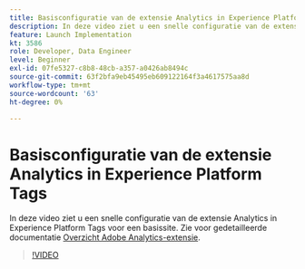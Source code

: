 ```yaml
---
title: Basisconfiguratie van de extensie Analytics in Experience Platform Tags
description: In deze video ziet u een snelle configuratie van de extensie Analytics in Experience Platform Tags voor een basissite.
feature: Launch Implementation
kt: 3586
role: Developer, Data Engineer
level: Beginner
exl-id: 07fe5327-c8b8-48cb-a357-a0426ab8494c
source-git-commit: 63f2bfa9eb45495eb609122164f3a4617575aa8d
workflow-type: tm+mt
source-wordcount: '63'
ht-degree: 0%

---
```


# Basisconfiguratie van de extensie Analytics in Experience Platform Tags

In deze video ziet u een snelle configuratie van de extensie Analytics in Experience Platform Tags voor een basissite. Zie voor gedetailleerde documentatie [Overzicht Adobe Analytics-extensie](https://experienceleague.adobe.com/docs/experience-platform/tags/extensions/client/analytics/overview.html).

>[!VIDEO](https://video.tv.adobe.com/v/28751/?quality=12&learn=on)
